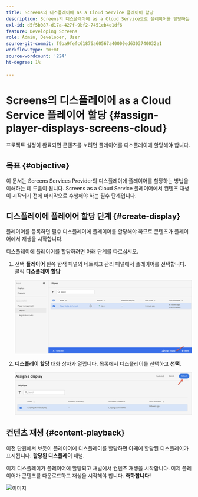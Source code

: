 ```yaml
---
title: Screens의 디스플레이에 as a Cloud Service 플레이어 할당
description: Screens의 디스플레이에 as a Cloud Service으로 플레이어를 할당하는 방법을 알아봅니다.
exl-id: d5f5b087-d17a-427f-9bf2-7451eb4e1df6
feature: Developing Screens
role: Admin, Developer, User
source-git-commit: f9ba9fefc61876a60567a40000ed6303740032e1
workflow-type: tm+mt
source-wordcount: '224'
ht-degree: 1%

---
```


# Screens의 디스플레이에 as a Cloud Service 플레이어 할당 {#assign-player-displays-screens-cloud}

프로젝트 설정이 완료되면 콘텐츠를 보려면 플레이어를 디스플레이에 할당해야 합니다.

## 목표 {#objective}

이 문서는 Screens Services Provider의 디스플레이에 플레이어를 할당하는 방법을 이해하는 데 도움이 됩니다. Screens as a Cloud Service 플레이어에서 컨텐츠 재생이 시작되기 전에 마지막으로 수행해야 하는 필수 단계입니다.

## 디스플레이에 플레이어 할당 단계 {#create-display}

플레이어를 등록하면 필수 디스플레이에 플레이어를 할당해야 하므로 콘텐츠가 플레이어에서 재생을 시작합니다.

디스플레이에 플레이어를 할당하려면 아래 단계를 따르십시오.

1. 선택 **플레이어** 왼쪽 탐색 패널의 네트워크 관리 패널에서 플레이어를 선택합니다. 클릭 **디스플레이 할당**

   ![이미지](/help/screens-cloud/assets/player/register-player7.png)

1. **디스플레이 할당** 대화 상자가 열립니다. 목록에서 디스플레이를 선택하고 **선택**.

   ![이미지](/help/screens-cloud/assets/player/register-player8.png)

## 컨텐츠 재생 {#content-playback}

이전 단원에서 보듯이 플레이어에 디스플레이를 할당하면 아래에 할당된 디스플레이가 표시됩니다. **할당된 디스플레이** 패널.

이제 디스플레이가 플레이어에 할당되고 채널에서 컨텐츠 재생을 시작합니다. 이제 플레이어가 콘텐츠를 다운로드하고 재생을 시작해야 합니다. **축하합니다!**

![이미지](/help/screens-cloud/assets/player/output.gif)
